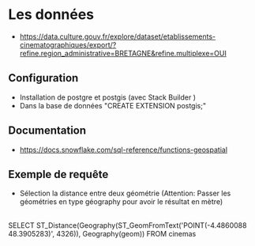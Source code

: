 # Les données
- https://data.culture.gouv.fr/explore/dataset/etablissements-cinematographiques/export/?refine.region_administrative=BRETAGNE&refine.multiplexe=OUI

## Configuration
- Installation de postgre et postgis (avec Stack Builder )
- Dans la base de données "CREATE EXTENSION postgis;"


## Documentation
- https://docs.snowflake.com/sql-reference/functions-geospatial


## Exemple de requête
- Sélection la distance entre deux géométrie (Attention: Passer les géométries en type géography pour avoir le résultat en mètre)
<br>
SELECT ST_Distance(Geography(ST_GeomFromText('POINT(-4.4860088 48.3905283)', 4326)), Geography(geom))
FROM cinemas
